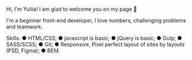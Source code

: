 Hi, I'm Yuliia! I am glad to welcome you on my page 👋

I'm a beginner front-end developer, I love numbers, challenging problems and teamwork.

Skills: 
● HTML/CSS; 
● javascript is basic; 
● jQuery is basic; 
● Gulp; 
● SASS/SCSS; 
● Git; 
● Responsive, Pixel perfect layout of sites by layouts (PSD, Figma);
● BEM. 
